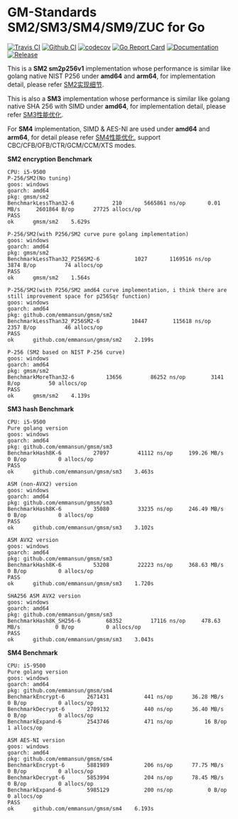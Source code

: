 
# GM-Standards SM2/SM3/SM4/SM9/ZUC for Go

[![Travis CI](https://app.travis-ci.com/emmansun/gmsm.svg?branch=main)](https://app.travis-ci.com/emmansun/gmsm) 
[![Github CI](https://github.com/emmansun/gmsm/actions/workflows/ci.yml/badge.svg)](https://github.com/emmansun/gmsm/actions/workflows/ci.yml) 
[![codecov](https://codecov.io/gh/emmansun/gmsm/branch/main/graph/badge.svg?token=Otdi8m8sFj)](https://codecov.io/gh/emmansun/gmsm)
[![Go Report Card](https://goreportcard.com/badge/github.com/emmansun/gmsm)](https://goreportcard.com/report/github.com/emmansun/gmsm)
[![Documentation](https://godoc.org/github.com/emmansun/gmsm?status.svg)](https://godoc.org/github.com/emmansun/gmsm) 
[![Release](https://img.shields.io/github/release/emmansun/gmsm/all.svg)](https://github.com/emmansun/gmsm/releases)

This is a **SM2 sm2p256v1** implementation whose performance is similar like golang native NIST P256 under **amd64** and **arm64**, for implementation detail, please refer [SM2实现细节](https://github.com/emmansun/gmsm/wiki/SM2%E6%80%A7%E8%83%BD%E4%BC%98%E5%8C%96).

This is also a **SM3** implementation whose performance is similar like golang native SHA 256 with SIMD under **amd64**, for implementation detail, please refer [SM3性能优化](https://github.com/emmansun/gmsm/wiki/SM3%E6%80%A7%E8%83%BD%E4%BC%98%E5%8C%96).

For **SM4** implementation, SIMD & AES-NI are used under **amd64** and **arm64**, for detail please refer [SM4性能优化](https://github.com/emmansun/gmsm/wiki/SM4%E6%80%A7%E8%83%BD%E4%BC%98%E5%8C%96), support CBC/CFB/OFB/CTR/GCM/CCM/XTS modes.

**SM2 encryption Benchmark**

    CPU: i5-9500
    P-256/SM2(No tuning)
    goos: windows
    goarch: amd64
    pkg: gmsm/sm2
    BenchmarkLessThan32-6   	     210	   5665861 ns/op	   0.01 MB/s	 2601864 B/op	   27725 allocs/op
    PASS
    ok  	gmsm/sm2	5.629s
    
    P-256/SM2(with P256/SM2 curve pure golang implementation)
    goos: windows
    goarch: amd64
    pkg: gmsm/sm2
    BenchmarkLessThan32_P256SM2-6   	    1027	   1169516 ns/op	    3874 B/op	      74 allocs/op
    PASS
    ok  	gmsm/sm2	1.564s

    P-256/SM2(with P256/SM2 amd64 curve implementation, i think there are still improvement space for p256Sqr function)
    goos: windows
    goarch: amd64
    pkg: github.com/emmansun/gmsm/sm2
    BenchmarkLessThan32_P256SM2-6   	   10447	    115618 ns/op	    2357 B/op	      46 allocs/op
    PASS
    ok  	github.com/emmansun/gmsm/sm2	2.199s

    P-256 (SM2 based on NIST P-256 curve)
    goos: windows
    goarch: amd64
    pkg: gmsm/sm2
    BenchmarkMoreThan32-6   	   13656	     86252 ns/op	    3141 B/op	      50 allocs/op
    PASS
    ok  	gmsm/sm2	4.139s

**SM3 hash Benchmark**

    CPU: i5-9500
    Pure golang version
    goos: windows
    goarch: amd64
    pkg: github.com/emmansun/gmsm/sm3
    BenchmarkHash8K-6   	   27097	     41112 ns/op	 199.26 MB/s	       0 B/op	       0 allocs/op
    PASS
    ok  	github.com/emmansun/gmsm/sm3	3.463s

    ASM (non-AVX2) version
    goos: windows
    goarch: amd64
    pkg: github.com/emmansun/gmsm/sm3
    BenchmarkHash8K-6   	   35080	     33235 ns/op	 246.49 MB/s	       0 B/op	       0 allocs/op
    PASS
    ok  	github.com/emmansun/gmsm/sm3	3.102s

    ASM AVX2 version
    goos: windows
    goarch: amd64
    pkg: github.com/emmansun/gmsm/sm3
    BenchmarkHash8K-6   	   53208	     22223 ns/op	 368.63 MB/s	       0 B/op	       0 allocs/op
    PASS
    ok  	github.com/emmansun/gmsm/sm3	1.720s 

    SHA256 ASM AVX2 version
    goos: windows
    goarch: amd64
    pkg: github.com/emmansun/gmsm/sm3
    BenchmarkHash8K_SH256-6   	   68352	     17116 ns/op	 478.63 MB/s	       0 B/op	       0 allocs/op
    PASS
    ok  	github.com/emmansun/gmsm/sm3	3.043s    

**SM4 Benchmark**

    CPU: i5-9500
    Pure golang version
    goos: windows
    goarch: amd64
    pkg: github.com/emmansun/gmsm/sm4
    BenchmarkEncrypt-6   	 2671431	       441 ns/op	  36.28 MB/s	       0 B/op	       0 allocs/op
    BenchmarkDecrypt-6   	 2709132	       440 ns/op	  36.40 MB/s	       0 B/op	       0 allocs/op
    BenchmarkExpand-6    	 2543746	       471 ns/op	      16 B/op	       1 allocs/op
    
    ASM AES-NI version
    goos: windows
    goarch: amd64
    pkg: github.com/emmansun/gmsm/sm4
    BenchmarkEncrypt-6   	 5881989	       206 ns/op	  77.75 MB/s	       0 B/op	       0 allocs/op
    BenchmarkDecrypt-6   	 5853994	       204 ns/op	  78.45 MB/s	       0 B/op	       0 allocs/op
    BenchmarkExpand-6    	 5985129	       200 ns/op	       0 B/op	       0 allocs/op
    PASS
    ok  	github.com/emmansun/gmsm/sm4	6.193s
